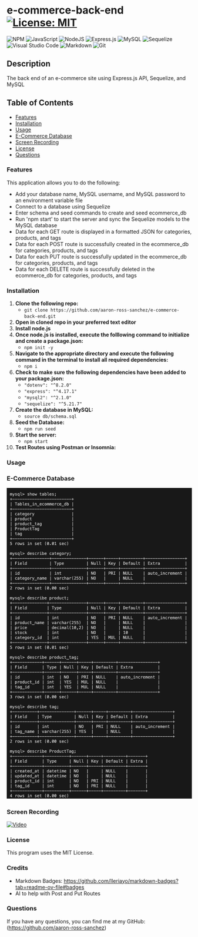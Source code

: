 # e-commerce-back-end [![License: MIT](https://img.shields.io/badge/License-MIT-yellow.svg)](https://opensource.org/licenses/MIT)
![NPM](https://img.shields.io/badge/NPM-%23CB3837.svg?style=for-the-badge&logo=npm&logoColor=white)
![JavaScript](https://img.shields.io/badge/javascript-%23323330.svg?style=for-the-badge&logo=javascript&logoColor=%23F7DF1E)
![NodeJS](https://img.shields.io/badge/node.js-6DA55F?style=for-the-badge&logo=node.js&logoColor=white)
![Express.js](https://img.shields.io/badge/express.js-%23404d59.svg?style=for-the-badge&logo=express&logoColor=%2361DAFB)
![MySQL](https://img.shields.io/badge/mysql-%2300f.svg?style=for-the-badge&logo=mysql&logoColor=white)
![Sequelize](https://img.shields.io/badge/Sequelize-52B0E7?style=for-the-badge&logo=Sequelize&logoColor=white)
![Visual Studio Code](https://img.shields.io/badge/Visual%20Studio%20Code-0078d7.svg?style=for-the-badge&logo=visual-studio-code&logoColor=white)
![Markdown](https://img.shields.io/badge/markdown-%23000000.svg?style=for-the-badge&logo=markdown&logoColor=white)
![Git](https://img.shields.io/badge/git-%23F05033.svg?style=for-the-badge&logo=git&logoColor=white)

## Description

The back end of an e-commerce site using Express.js API, Sequelize, and MySQL

## Table of Contents

- [Features](#features)
- [Installation](#installation)
- [Usage](#usage)
- [E-Commerce Database](#ecommerce-db)
- [Screen Recording](#screen-recording)
- [License](#license)
- [Questions](#questions)

<a id="features"></a>

### Features

This application allows you to do the following:
- Add your database name, MySQL username, and MySQL password to an environment variable file
- Connect to a database using Sequelize
- Enter schema and seed commands to create and seed ecommerce_db
- Run 'npm start' to start the server and sync the Sequelize models to the MySQL database
- Data for each GET route is displayed in a formatted JSON for categories, products, and tags
- Data for each POST route is successfully created in the ecommerce_db for categories, products, and tags
- Data for each PUT route is successfully updated in the ecommerce_db for categories, products, and tags
- Data for each DELETE route is successfully deleted in the ecommerce_db for categories, products, and tags

<a id="installation"></a>

### Installation

1. **Clone the following repo:**
    - ```git clone https://github.com/aaron-ross-sanchez/e-commerce-back-end.git```
2. **Open in cloned repo in your preferred text editor**
3. **Install node.js**
4. **Once node.js is installed, execute the folllowing command to initialize and create a package.json:**
    - ```npm init -y```
5. **Navigate to the appropriate directory and execute the following command in the terminal to install all required dependencies:**
    - ```npm i```
6. **Check to make sure the following dependencies have been added to your package.json:**
    - ```"dotenv": "^8.2.0"```
    - ```"express": "^4.17.1"```
    - ```"mysql2": "^2.1.0"```
    - ```"sequelize": "^5.21.7"```
7. **Create the database in MySQL:**
    - ```source db/schema.sql```
8. **Seed the Database:**
    - ```npm run seed```
9. **Start the server:**
    - ```npm start```
10. **Test Routes using Postman or Insomnia:**

<a id="usage"></a>

### Usage

<a id="ecommerce-db"></a>

### E-Commerce Database

![E-Commerce Database](/assets/ecommerce_db.png)

<a id="screen-recording"></a>

### Screen Recording

[![Video](https://img.youtube.com/vi/I3XVQEV84O0/0.jpg)](https://youtu.be/I3XVQEV84O0)

<a id="license"></a>

### License

This program uses the MIT License.

<a id="credits"></a>

### Credits

- Markdown Badges: https://github.com/Ileriayo/markdown-badges?tab=readme-ov-file#badges
- AI to help with Post and Put Routes

<a id="questions"></a>

### Questions

If you have any questions, you can find me at my GitHub: (https://github.com/aaron-ross-sanchez)
